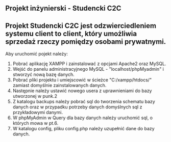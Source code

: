 Projekt inżynierski - Studencki C2C
----------------------------------------------------------
Projekt Studencki C2C jest odzwierciedleniem systemu client to client, 
który umożliwia sprzedaż rzeczy pomiędzy osobami prywatnymi.
-----------------------------------------------------------
Aby uruchomić pojekt należy:
1. Pobrać aplikację XAMPP i zainstalować z opcjami Apache2 oraz MySQL.
2. Wejść do panelu administracyjnego MySQL - "localhost/phpMyadmin" i stworzyć nową bazę danych.
3. Pobrać pliki projektu i umiejscowić w ścieżce "C:/xampp/htdocs/" zamiast domyślnie zainstalowanych danych.
5. Następnie należy ustawić nowego usera z uprawnieniami do bazy utworzonej w punk.2
6. Z katalogu backups należy pobrać sql do tworzenia schematu bazy danych oraz w przypadku potrzeby danych domyślnych sql z przykładowymi danymi.
7. W phpMyAdmin w Query dla bazy danych należy uruchomić sql, o których mowa w pt.6.
8. W katalogu config, pliku config.php należy uzupełnić dane do bazy danych.

